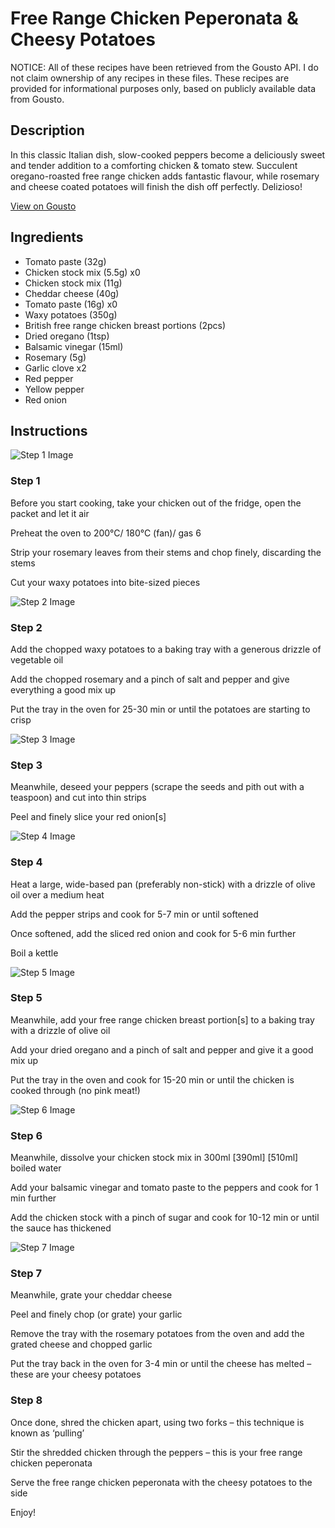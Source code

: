 # Free Range Chicken Peperonata & Cheesy Potatoes

NOTICE: All of these recipes have been retrieved from the Gousto API. I do not claim ownership of any recipes in these files. These recipes are provided for informational purposes only, based on publicly available data from Gousto.

## Description

In this classic Italian dish, slow-cooked peppers become a deliciously sweet and tender addition to a comforting chicken & tomato stew. Succulent oregano-roasted free range chicken adds fantastic flavour, while rosemary and cheese coated potatoes will finish the dish off perfectly. Delizioso!

[View on Gousto](https://www.gousto.co.uk/recipes/cookbook/free-range-chicken-peperonata-cheesy-potatoes)

## Ingredients

- Tomato paste (32g)
- Chicken stock mix (5.5g) x0
- Chicken stock mix (11g)
- Cheddar cheese (40g)
- Tomato paste (16g) x0
- Waxy potatoes (350g)
- British free range chicken breast portions (2pcs)
- Dried oregano (1tsp)
- Balsamic vinegar (15ml)
- Rosemary (5g)
- Garlic clove x2
- Red pepper
- Yellow pepper
- Red onion

## Instructions

![Step 1 Image](https://production-media.gousto.co.uk/cms/recipe-step-image/step-1-1-1700564893363-x200.jpg)

### Step 1

Before you start cooking, take your chicken out of the fridge, open the packet and let it air

Preheat the oven to 200°C/ 180°C (fan)/ gas 6

Strip your rosemary leaves from their stems and chop finely, discarding the stems

Cut your waxy potatoes into bite-sized pieces

![Step 2 Image](https://production-media.gousto.co.uk/cms/recipe-step-image/step-2-1700565343627-x200.jpg)

### Step 2

Add the chopped waxy potatoes to a baking tray with a generous drizzle of vegetable oil

Add the chopped rosemary and a pinch of salt and pepper and give everything a good mix up

Put the tray in the oven for 25-30 min or until the potatoes are starting to crisp

![Step 3 Image](https://production-media.gousto.co.uk/cms/recipe-step-image/step-3-2-1700565355502-x200.jpg)

### Step 3

Meanwhile, deseed your peppers (scrape the seeds and pith out with a teaspoon) and cut into thin strips

Peel and finely slice your red onion[s]

![Step 4 Image](https://production-media.gousto.co.uk/cms/recipe-step-image/step-4-1-1700565365568-x200.jpg)

### Step 4

Heat a large, wide-based pan (preferably non-stick) with a drizzle of olive oil over a medium heat

Add the pepper strips and cook for 5-7 min or until softened

Once softened, add the sliced red onion and cook for 5-6 min further

Boil a kettle

![Step 5 Image](https://production-media.gousto.co.uk/cms/recipe-step-image/step-5-1-1700565418725-x200.jpg)

### Step 5

Meanwhile, add your free range chicken breast portion[s]<span class="text-danger"> </span>to a baking tray with a drizzle of olive oil

Add your dried oregano and a pinch of salt and pepper and give it a good mix up

Put the tray in the oven and cook for 15-20 min or until the chicken is cooked through (no pink meat!)

![Step 6 Image](https://production-media.gousto.co.uk/cms/recipe-step-image/step-6-1-1700565429130-x200.jpg)

### Step 6

Meanwhile, dissolve your chicken stock mix in 300ml <span class="text-purple">[390ml]</span> <span class="text-danger">[510ml]</span> boiled water

Add your balsamic vinegar and tomato paste to the peppers and cook for 1 min further

Add the chicken stock with a pinch of sugar and cook for 10-12 min or until the sauce has thickened

![Step 7 Image](https://production-media.gousto.co.uk/cms/recipe-step-image/step-7-1-1700565445556-x200.jpg)

### Step 7

Meanwhile, grate your cheddar cheese

Peel and finely chop (or grate) your garlic

Remove the tray with the rosemary potatoes from the oven and add the grated cheese and chopped garlic

Put the tray back in the oven for 3-4 min or until the cheese has melted –these are your cheesy potatoes

### Step 8

Once done, shred the chicken apart, using two forks – this technique is known as ‘pulling’

Stir the shredded chicken through the peppers – this is your free range chicken peperonata

Serve the free range chicken peperonata with the cheesy potatoes to the side

Enjoy!

